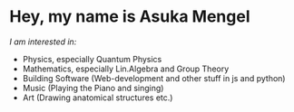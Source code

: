<h1>Hey, my name is Asuka Mengel</h1>



*I am interested in:*
- Physics, especially Quantum Physics 
- Mathematics, especially Lin.Algebra and Group Theory
- Building Software (Web-development and other stuff in js and python) 
- Music (Playing the Piano and singing) 
- Art (Drawing anatomical structures etc.) 

